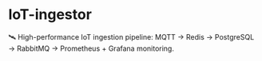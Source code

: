 # IoT-ingestor
🛰️ High-performance IoT ingestion pipeline: MQTT → Redis → PostgreSQL → RabbitMQ → Prometheus + Grafana monitoring.
